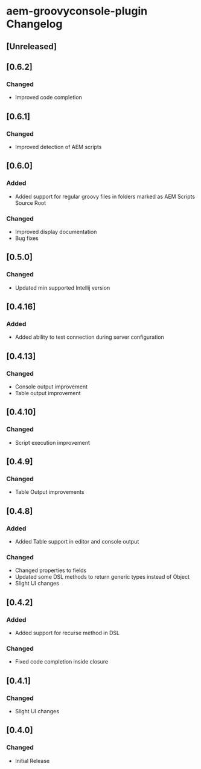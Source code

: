 <!-- Keep a Changelog guide -> https://keepachangelog.com -->

# aem-groovyconsole-plugin Changelog

## [Unreleased]

## [0.6.2]
### Changed
- Improved code completion

## [0.6.1]
### Changed
- Improved detection of AEM scripts

## [0.6.0]
### Added
- Added support for regular groovy files in folders marked as AEM Scripts Source Root

### Changed
- Improved display documentation
- Bug fixes

## [0.5.0]
### Changed
- Updated min supported Intellij version

## [0.4.16]
### Added
- Added ability to test connection during server configuration

## [0.4.13]
### Changed
- Console output improvement
- Table output improvement

## [0.4.10]
### Changed
- Script execution improvement

## [0.4.9]
### Changed
- Table Output improvements

## [0.4.8]
### Added
- Added Table support in editor and console output

### Changed
- Changed properties to fields
- Updated some DSL methods to return generic types instead of Object
- Slight UI changes

## [0.4.2]
### Added
- Added support for recurse method in DSL

### Changed
- Fixed code completion inside closure

## [0.4.1]
### Changed
- Slight UI changes

## [0.4.0]
### Changed
- Initial Release